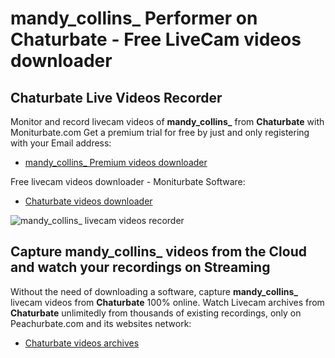 # mandy_collins_ Performer on Chaturbate - Free LiveCam videos downloader

## Chaturbate Live Videos Recorder

Monitor and record livecam videos of **mandy_collins_** from **Chaturbate** with Moniturbate.com
Get a premium trial for free by just and only registering with your Email address:
* [mandy_collins_ Premium videos downloader](https://moniturbate.com/request-demo-licence-key.html)

Free livecam videos downloader - Moniturbate Software:
* [Chaturbate videos downloader](https://moniturbate.com/moniturbate-download-software.html)

![mandy_collins_ livecam videos recorder](https://peachurnet.com/templates/moniturbate-software.png)


## Capture mandy_collins_ videos from the Cloud and watch your recordings on Streaming

Without the need of downloading a software, capture **mandy_collins_** livecam videos from **Chaturbate** 100% online.
Watch Livecam archives from **Chaturbate** unlimitedly from thousands of existing recordings, only on Peachurbate.com and its websites network:
* [Chaturbate videos archives](https://peachurnet.com/)
